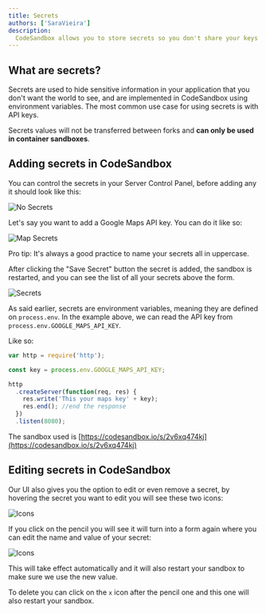 ```yaml
---
title: Secrets
authors: ['SaraVieira']
description:
  CodeSandbox allows you to store secrets so you don't share your keys
---
```


## What are secrets?

Secrets are used to hide sensitive information in your application that you
don't want the world to see, and are implemented in CodeSandbox using
environment variables. The most common use case for using secrets is with API
keys.

Secrets values will not be transferred between forks and **can only be used in
container sandboxes**.

## Adding secrets in CodeSandbox

You can control the secrets in your Server Control Panel, before adding any it
should look like this:

![No Secrets](./images/secrets-1.png)

Let's say you want to add a Google Maps API key. You can do it like so:

![Map Secrets](./images/secrets-2.png)

Pro tip: It's always a good practice to name your secrets all in uppercase.

After clicking the "Save Secret" button the secret is added, the sandbox is
restarted, and you can see the list of all your secrets above the form.

![Secrets](./images/secrets-3.png)

As said earlier, secrets are environment variables, meaning they are defined on
`process.env`. In the example above, we can read the API key from
`process.env.GOOGLE_MAPS_API_KEY`.

Like so:

```js
var http = require('http');

const key = process.env.GOOGLE_MAPS_API_KEY;

http
  .createServer(function(req, res) {
    res.write('This your maps key' + key);
    res.end(); //end the response
  })
  .listen(8080);
```

The sandbox used is
[https://codesandbox.io/s/2v6xq474kj](https://codesandbox.io/s/2v6xq474kj)

## Editing secrets in CodeSandbox

Our UI also gives you the option to edit or even remove a secret, by hovering
the secret you want to edit you will see these two icons:

![Icons](./images/secrets-4.png)

If you click on the pencil you will see it will turn into a form again where you
can edit the name and value of your secret:

![Icons](./images/secrets-5.png)

This will take effect automatically and it will also restart your sandbox to
make sure we use the new value.

To delete you can click on the `x` icon after the pencil one and this one will
also restart your sandbox.
